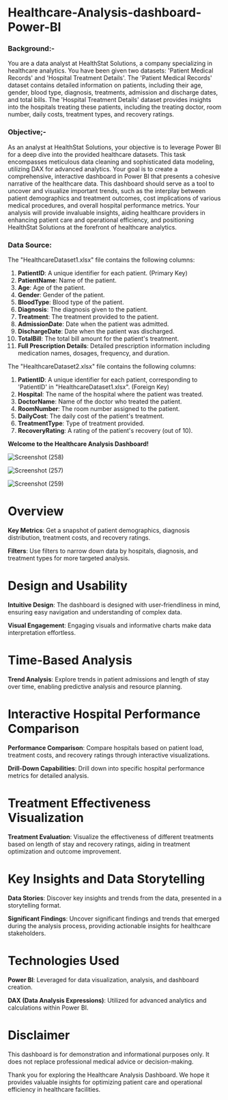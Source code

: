 # Healthcare-Analysis-dashboard-Power-BI
### Background:-
You are a data analyst at HealthStat Solutions, a company specializing in healthcare analytics. You have been given two datasets: 'Patient Medical Records' and 'Hospital Treatment Details'. The 'Patient Medical Records' dataset contains detailed information on patients, including their age, gender, blood type, diagnosis, treatments, admission and discharge dates, and total bills. The 'Hospital Treatment Details' dataset provides insights into the hospitals treating these patients, including the treating doctor, room number, daily costs, treatment types, and recovery ratings.
### Objective;-
As an analyst at HealthStat Solutions, your objective is to leverage Power BI for a deep dive into the provided healthcare datasets. This task encompasses meticulous data cleaning and sophisticated data modeling, utilizing DAX for advanced analytics. Your goal is to create a comprehensive, interactive dashboard in Power BI that presents a cohesive narrative of the healthcare data. This dashboard should serve as a tool to uncover and visualize important trends, such as the interplay between patient demographics and treatment outcomes, cost implications of various medical procedures, and overall hospital performance metrics. Your analysis will provide invaluable insights, aiding healthcare providers in enhancing patient care and operational efficiency, and positioning HealthStat Solutions at the forefront of healthcare analytics.

### **Data Source:**
The "HealthcareDataset1.xlsx" file contains the following columns:

1. **PatientID**: A unique identifier for each patient. (Primary Key)
2. **PatientName**: Name of the patient.
3. **Age**: Age of the patient.
4. **Gender**: Gender of the patient.
5. **BloodType**: Blood type of the patient.
6. **Diagnosis**: The diagnosis given to the patient.
7. **Treatment**: The treatment provided to the patient.
8. **AdmissionDate**: Date when the patient was admitted.
9. **DischargeDate**: Date when the patient was discharged.
10. **TotalBill**: The total bill amount for the patient's treatment.
11. **Full Prescription Details**: Detailed prescription information including medication names, dosages, frequency, and duration.


The "HealthcareDataset2.xlsx" file contains the following columns:

1. **PatientID**: A unique identifier for each patient, corresponding to 'PatientID' in "HealthcareDataset1.xlsx". (Foreign Key)
2. **Hospital**: The name of the hospital where the patient was treated.
3. **DoctorName**: Name of the doctor who treated the patient.
4. **RoomNumber**: The room number assigned to the patient.
5. **DailyCost**: The daily cost of the patient's treatment.
6. **TreatmentType**: Type of treatment provided.
7. **RecoveryRating**: A rating of the patient's recovery (out of 10).

**Welcome to the Healthcare Analysis Dashboard!**

![Screenshot (258)](https://github.com/user-attachments/assets/29ba943c-100c-42f9-ab3d-3b2df3a7da9e)

![Screenshot (257)](https://github.com/user-attachments/assets/5e67d8ab-8198-428a-b808-5052a78c8585)

![Screenshot (259)](https://github.com/user-attachments/assets/278b0d12-a5c8-48ce-bab7-27dea4790b51)




<h1>Overview</h1>

**Key Metrics**: Get a snapshot of patient demographics, diagnosis distribution, treatment costs, and recovery ratings.

**Filters**: Use filters to narrow down data by hospitals, diagnosis, and treatment types for more targeted analysis.

<h1>Design and Usability</h1>
                                        
**Intuitive Design**: The dashboard is designed with user-friendliness in mind, ensuring easy navigation and understanding of complex data.

**Visual Engagement**: Engaging visuals and informative charts make data interpretation effortless.

<h1>Time-Based Analysis</h1>
                                        
**Trend Analysis**: Explore trends in patient admissions and length of stay over time, enabling predictive analysis and resource planning.


<h1>Interactive Hospital Performance Comparison</h1>
                                
**Performance Comparison**: Compare hospitals based on patient load, treatment costs, and recovery ratings through interactive visualizations.

**Drill-Down Capabilities**: Drill down into specific hospital performance metrics for detailed analysis.

 <h1>Treatment Effectiveness Visualization</h1>
                               
**Treatment Evaluation**: Visualize the effectiveness of different treatments based on length of stay and recovery ratings, aiding in treatment optimization and outcome improvement.

 <h1>Key Insights and Data Storytelling</h1>
                                     
**Data Stories**: Discover key insights and trends from the data, presented in a storytelling format.

**Significant Findings**: Uncover significant findings and trends that emerged during the analysis process, providing actionable insights for healthcare stakeholders.

<h1>Technologies Used</h1>
                                         
**Power BI**: Leveraged for data visualization, analysis, and dashboard creation.

**DAX (Data Analysis Expressions)**: Utilized for advanced analytics and calculations within Power BI.

<h1>Disclaimer</h1>
                                            
This dashboard is for demonstration and informational purposes only. It does not replace professional medical advice or decision-making.

Thank you for exploring the Healthcare Analysis Dashboard. We hope it provides valuable insights for optimizing patient care and operational efficiency in healthcare facilities.
